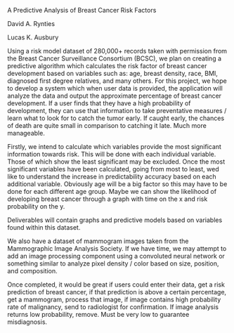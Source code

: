 <span class="s1">A Predictive Analysis of Breast Cancer Risk
Factors</span>

<span class="s1">David A. Rynties</span>

<span class="s1">Lucas K. Ausbury</span>

<span class="s1">Using a risk model dataset of 280,000+ records taken
with permission from the Breast Cancer Surveillance Consortium (BCSC),
we plan on creating a predictive algorithm which calculates the risk
factor of breast cancer development based on variables such as: age,
breast density, race, BMI, diagnosed first degree relatives, and many
others. For this project, we hope to develop a system which when user
data is provided, the application will analyze the data and output the
approximate percentage of breast cancer development. If a user finds
that they have a high probability of development, they can use that
information to take preventative measures / learn what to look for to
catch the tumor early. If caught early, the chances of death are quite
small in comparison to catching it late. Much more manageable.<span
class="Apple-converted-space"> </span></span>

<span class="s1">Firstly, we intend to calculate which variables provide
the most significant information towards risk. This will be done with
each individual variable. Those of which show the least significant may
be excluded. Once the most significant variables have been calculated,
going from most to least, wed like to understand the increase in
predictability accuracy based on each additional variable. Obviously age
will be a big factor so this may have to be done for each different age
group. Maybe we can show the likelihood of developing breast cancer
through a graph with time on the x and risk probability on the y.</span>

<span class="s1">Deliverables will contain graphs and predictive models
based on variables found within this dataset.<span
class="Apple-converted-space"> </span></span>

<span class="s1">We also have a dataset of mammogram images taken from
the Mammographic Image Analysis Society. If we have time, we may attempt
to add an image processing component using a convoluted neural network
or something similar to analyze pixel density / color based on size,
position, and composition.</span>

<span class="s1">Once completed, it would be great if users could enter
their data, get a risk prediction of breast cancer, if that prediction
is above a certain percentage, get a mammogram, process that image, if
image contains high probability rate of malignancy, send to radiologist
for confirmation. If image analysis returns low probability, remove.
Must be very low to guarantee misdiagnosis. <span
class="Apple-converted-space"> </span></span>

